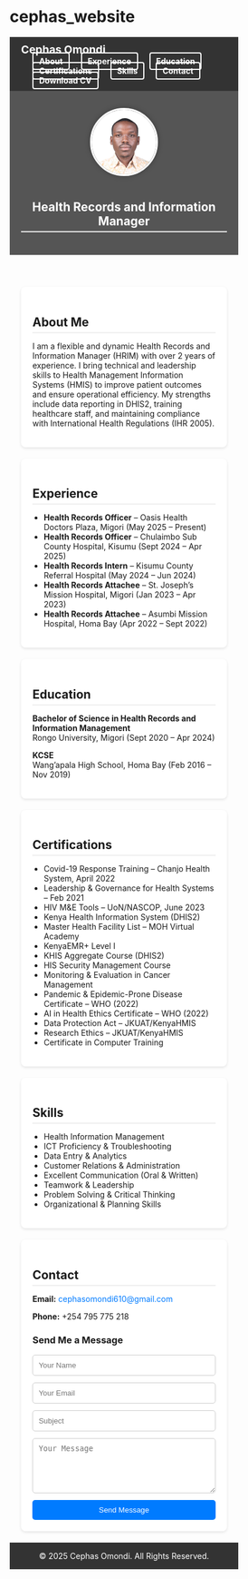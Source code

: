 # cephas_website

<!DOCTYPE html>
<html lang="en">
<head>
  <meta charset="UTF-8" />
  <meta name="viewport" content="width=device-width, initial-scale=1.0"/>
  <title>Cephas Omondi - Health Records Manager</title>
  <style>
    * {
      box-sizing: border-box;
      scroll-behavior: smooth;
    }

    body {
      font-family: Arial, sans-serif;
      margin: 0;
      background-color: #f4f4f4;
      color: #333;
    }

    /* Navigation bar */
    nav {
      background-color: #333;
      color: white;
      padding: 10px 20px;
      position: sticky;
      top: 0;
      z-index: 999;
      display: flex;
      justify-content: space-between;
      align-items: center;
      flex-wrap: wrap;
    }

    nav h1 {
      margin: 0;
      font-size: 1.2rem;
    }

    nav ul {
      list-style: none;
      margin: 0;
      padding: 0;
      display: flex;
      align-items: center;
      flex-wrap: wrap;
    }

    nav ul li {
      margin-left: 20px;
    }

    nav ul li a,
    .download-btn {
      color: white;
      text-decoration: none;
      font-weight: bold;
      background-color: transparent;
      border: 2px solid white;
      padding: 5px 10px;
      border-radius: 4px;
      transition: 0.3s;
    }

    nav ul li a:hover,
    .download-btn:hover {
      background-color: white;
      color: #333;
    }

    /* Header */
    header {
      text-align: center;
      padding: 30px 20px;
      background-color: #555;
      color: white;
    }

    .profile-pic {
      width: 120px;
      height: 120px;
      border-radius: 50%;
      object-fit: cover;
      margin-bottom: 10px;
      border: 3px solid #fff;
      box-shadow: 0 0 10px rgba(0, 0, 0, 0.3);
    }

    /* Sections */
    section {
      background: white;
      margin: 20px auto;
      padding: 20px;
      width: 90%;
      max-width: 900px;
      border-radius: 8px;
      box-shadow: 0 2px 5px rgba(0,0,0,0.1);
    }

    h2 {
      border-bottom: 2px solid #eee;
      padding-bottom: 5px;
      margin-bottom: 10px;
    }

    ul {
      padding-left: 20px;
    }

    footer {
      text-align: center;
      padding: 15px;
      background: #333;
      color: white;
    }

    a {
      color: #007BFF;
      text-decoration: none;
    }

    a:hover {
      text-decoration: underline;
    }
  </style>
</head>
<body>

<!-- Navigation Bar -->
<nav>
  <h1>Cephas Omondi</h1>
  <ul>
    <li><a href="#about">About</a></li>
    <li><a href="#experience">Experience</a></li>
    <li><a href="#education">Education</a></li>
    <li><a href="#certifications">Certifications</a></li>
    <li><a href="#skills">Skills</a></li>
    <li><a href="#contact">Contact</a></li>
    <li>
      <a href="Cephas_Omondi_CV.pdf" class="download-btn" download>Download CV</a>
    </li>
  </ul>
</nav>

<!-- Header -->
<header>
  <img src="cephas_omondi.jpg" alt="Cephas Omondi" class="profile-pic" />
  <h2>Health Records and Information Manager</h2>
</header>

<!-- About -->
<section id="about">
  <h2>About Me</h2>
  <p>I am a flexible and dynamic Health Records and Information Manager (HRIM) with over 2 years of experience. I bring technical and leadership skills to Health Management Information Systems (HMIS) to improve patient outcomes and ensure operational efficiency. My strengths include data reporting in DHIS2, training healthcare staff, and maintaining compliance with International Health Regulations (IHR 2005).</p>
</section>

<!-- Experience -->
<section id="experience">
  <h2>Experience</h2>
  <ul>
    <li><strong>Health Records Officer</strong> – Oasis Health Doctors Plaza, Migori (May 2025 – Present)</li>
    <li><strong>Health Records Officer</strong> – Chulaimbo Sub County Hospital, Kisumu (Sept 2024 – Apr 2025)</li>
    <li><strong>Health Records Intern</strong> – Kisumu County Referral Hospital (May 2024 – Jun 2024)</li>
    <li><strong>Health Records Attachee</strong> – St. Joseph’s Mission Hospital, Migori (Jan 2023 – Apr 2023)</li>
    <li><strong>Health Records Attachee</strong> – Asumbi Mission Hospital, Homa Bay (Apr 2022 – Sept 2022)</li>
  </ul>
</section>

<!-- Education -->
<section id="education">
  <h2>Education</h2>
  <p><strong>Bachelor of Science in Health Records and Information Management</strong><br>Rongo University, Migori (Sept 2020 – Apr 2024)</p>
  <p><strong>KCSE</strong><br>Wang’apala High School, Homa Bay (Feb 2016 – Nov 2019)</p>
</section>

<!-- Certifications -->
<section id="certifications">
  <h2>Certifications</h2>
  <ul>
    <li>Covid-19 Response Training – Chanjo Health System, April 2022</li>
    <li>Leadership & Governance for Health Systems – Feb 2021</li>
    <li>HIV M&E Tools – UoN/NASCOP, June 2023</li>
    <li>Kenya Health Information System (DHIS2)</li>
    <li>Master Health Facility List – MOH Virtual Academy</li>
    <li>KenyaEMR+ Level I</li>
    <li>KHIS Aggregate Course (DHIS2)</li>
    <li>HIS Security Management Course</li>
    <li>Monitoring & Evaluation in Cancer Management</li>
    <li>Pandemic & Epidemic-Prone Disease Certificate – WHO (2022)</li>
    <li>AI in Health Ethics Certificate – WHO (2022)</li>
    <li>Data Protection Act – JKUAT/KenyaHMIS</li>
    <li>Research Ethics – JKUAT/KenyaHMIS</li>
    <li>Certificate in Computer Training</li>
  </ul>
</section>

<!-- Skills -->
<section id="skills">
  <h2>Skills</h2>
  <ul>
    <li>Health Information Management</li>
    <li>ICT Proficiency & Troubleshooting</li>
    <li>Data Entry & Analytics</li>
    <li>Customer Relations & Administration</li>
    <li>Excellent Communication (Oral & Written)</li>
    <li>Teamwork & Leadership</li>
    <li>Problem Solving & Critical Thinking</li>
    <li>Organizational & Planning Skills</li>
  </ul>
</section>

<!-- Contact -->
<section id="contact">
  <h2>Contact</h2>
  <p><strong>Email:</strong> <a href="mailto:cephasomondi610@gmail.com">cephasomondi610@gmail.com</a></p>
  <p><strong>Phone:</strong> +254 795 775 218</p>

  <h3>Send Me a Message</h3>
  <form action="https://formsubmit.co/cephasomondi610@gmail.com" method="POST" style="display: flex; flex-direction: column; gap: 12px; max-width: 600px;">
    <input type="text" name="name" placeholder="Your Name" required style="padding: 10px; border: 1px solid #ccc; border-radius: 5px;" />
    <input type="email" name="email" placeholder="Your Email" required style="padding: 10px; border: 1px solid #ccc; border-radius: 5px;" />
    <input type="text" name="_subject" placeholder="Subject" required style="padding: 10px; border: 1px solid #ccc; border-radius: 5px;" />
    <textarea name="message" placeholder="Your Message" rows="5" required style="padding: 10px; border: 1px solid #ccc; border-radius: 5px;"></textarea>
    <button type="submit" style="padding: 10px 20px; background-color: #007BFF; color: white; border: none; border-radius: 5px; cursor: pointer;">Send Message</button>
  </form>
</section>


<!-- Footer -->
<footer>
  &copy; 2025 Cephas Omondi. All Rights Reserved.
</footer>

</body>
</html>
